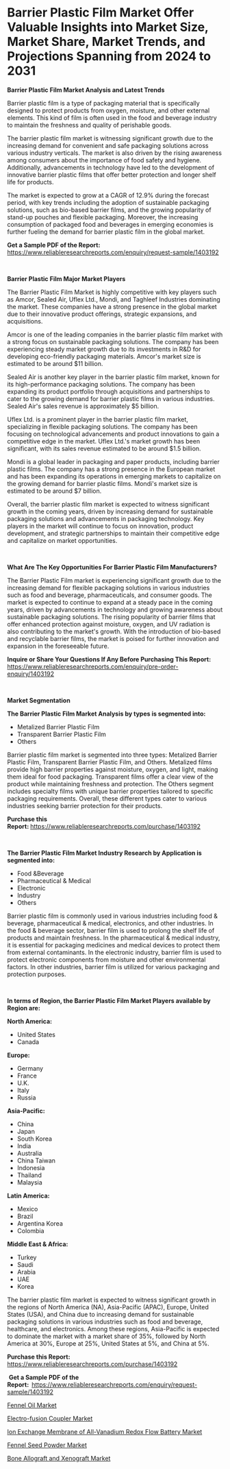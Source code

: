 <p><h1>Barrier Plastic Film Market Offer Valuable Insights into Market Size, Market Share, Market Trends, and Projections Spanning from 2024 to 2031</h1></p><p><strong>Barrier Plastic Film Market Analysis and Latest Trends</strong></p>
<p><p>Barrier plastic film is a type of packaging material that is specifically designed to protect products from oxygen, moisture, and other external elements. This kind of film is often used in the food and beverage industry to maintain the freshness and quality of perishable goods.</p><p>The barrier plastic film market is witnessing significant growth due to the increasing demand for convenient and safe packaging solutions across various industry verticals. The market is also driven by the rising awareness among consumers about the importance of food safety and hygiene. Additionally, advancements in technology have led to the development of innovative barrier plastic films that offer better protection and longer shelf life for products.</p><p>The market is expected to grow at a CAGR of 12.9% during the forecast period, with key trends including the adoption of sustainable packaging solutions, such as bio-based barrier films, and the growing popularity of stand-up pouches and flexible packaging. Moreover, the increasing consumption of packaged food and beverages in emerging economies is further fueling the demand for barrier plastic film in the global market.</p></p>
<p><strong>Get a Sample PDF of the Report:&nbsp;</strong> <a href="https://www.reliableresearchreports.com/enquiry/request-sample/1403192">https://www.reliableresearchreports.com/enquiry/request-sample/1403192</a></p>
<p>&nbsp;</p>
<p><strong>Barrier Plastic Film Major Market Players</strong></p>
<p><p>The Barrier Plastic Film Market is highly competitive with key players such as Amcor, Sealed Air, Uflex Ltd., Mondi, and Taghleef Industries dominating the market. These companies have a strong presence in the global market due to their innovative product offerings, strategic expansions, and acquisitions.</p><p>Amcor is one of the leading companies in the barrier plastic film market with a strong focus on sustainable packaging solutions. The company has been experiencing steady market growth due to its investments in R&D for developing eco-friendly packaging materials. Amcor's market size is estimated to be around $11 billion.</p><p>Sealed Air is another key player in the barrier plastic film market, known for its high-performance packaging solutions. The company has been expanding its product portfolio through acquisitions and partnerships to cater to the growing demand for barrier plastic films in various industries. Sealed Air's sales revenue is approximately $5 billion.</p><p>Uflex Ltd. is a prominent player in the barrier plastic film market, specializing in flexible packaging solutions. The company has been focusing on technological advancements and product innovations to gain a competitive edge in the market. Uflex Ltd.'s market growth has been significant, with its sales revenue estimated to be around $1.5 billion.</p><p>Mondi is a global leader in packaging and paper products, including barrier plastic films. The company has a strong presence in the European market and has been expanding its operations in emerging markets to capitalize on the growing demand for barrier plastic films. Mondi's market size is estimated to be around $7 billion.</p><p>Overall, the barrier plastic film market is expected to witness significant growth in the coming years, driven by increasing demand for sustainable packaging solutions and advancements in packaging technology. Key players in the market will continue to focus on innovation, product development, and strategic partnerships to maintain their competitive edge and capitalize on market opportunities.</p></p>
<p>&nbsp;</p>
<p><strong>What Are The Key Opportunities For Barrier Plastic Film Manufacturers?</strong></p>
<p><p>The Barrier Plastic Film market is experiencing significant growth due to the increasing demand for flexible packaging solutions in various industries such as food and beverage, pharmaceuticals, and consumer goods. The market is expected to continue to expand at a steady pace in the coming years, driven by advancements in technology and growing awareness about sustainable packaging solutions. The rising popularity of barrier films that offer enhanced protection against moisture, oxygen, and UV radiation is also contributing to the market's growth. With the introduction of bio-based and recyclable barrier films, the market is poised for further innovation and expansion in the foreseeable future.</p></p>
<p><strong>Inquire or Share Your Questions If Any Before Purchasing This Report:</strong> <a href="https://www.reliableresearchreports.com/enquiry/pre-order-enquiry/1403192">https://www.reliableresearchreports.com/enquiry/pre-order-enquiry/1403192</a></p>
<p>&nbsp;</p>
<p><strong>Market Segmentation</strong></p>
<p><strong>The Barrier Plastic Film Market Analysis by types is segmented into:</strong></p>
<p><ul><li>Metalized Barrier Plastic Film</li><li>Transparent Barrier Plastic Film</li><li>Others</li></ul></p>
<p><p>Barrier plastic film market is segmented into three types: Metalized Barrier Plastic Film, Transparent Barrier Plastic Film, and Others. Metalized films provide high barrier properties against moisture, oxygen, and light, making them ideal for food packaging. Transparent films offer a clear view of the product while maintaining freshness and protection. The Others segment includes specialty films with unique barrier properties tailored to specific packaging requirements. Overall, these different types cater to various industries seeking barrier protection for their products.</p></p>
<p><strong>Purchase this Report:&nbsp;</strong><a href="https://www.reliableresearchreports.com/purchase/1403192">https://www.reliableresearchreports.com/purchase/1403192</a></p>
<p>&nbsp;</p>
<p><strong>The Barrier Plastic Film Market Industry Research by Application is segmented into:</strong></p>
<p><ul><li>Food &Beverage</li><li>Pharmaceutical & Medical</li><li>Electronic</li><li>Industry</li><li>Others</li></ul></p>
<p><p>Barrier plastic film is commonly used in various industries including food & beverage, pharmaceutical & medical, electronics, and other industries. In the food & beverage sector, barrier film is used to prolong the shelf life of products and maintain freshness. In the pharmaceutical & medical industry, it is essential for packaging medicines and medical devices to protect them from external contaminants. In the electronic industry, barrier film is used to protect electronic components from moisture and other environmental factors. In other industries, barrier film is utilized for various packaging and protection purposes.</p></p>
<p>&nbsp;</p>
<p><strong>In terms of Region, the Barrier Plastic Film Market Players available by Region are:</strong></p>
<p>
    <p> <strong> North America: </strong>
        <ul>
            <li>United States</li>
            <li>Canada</li>
        </ul>
        </p> 
    <p> <strong> Europe: </strong>
        <ul>
            <li>Germany</li>
            <li>France</li>
            <li>U.K.</li>
            <li>Italy</li>
            <li>Russia</li>
        </ul>
        </p> 
    <p> <strong> Asia-Pacific: </strong>
        <ul>
            <li>China</li>
            <li>Japan</li>
            <li>South Korea</li>
            <li>India</li>
            <li>Australia</li>
            <li>China Taiwan</li>
            <li>Indonesia</li>
            <li>Thailand</li>
            <li>Malaysia</li>
        </ul>
        </p> 
    <p> <strong> Latin America: </strong>
        <ul>
            <li>Mexico</li>
            <li>Brazil</li>
            <li>Argentina Korea</li>
            <li>Colombia</li>
        </ul>
        </p> 
    <p> <strong> Middle East & Africa: </strong>
        <ul>
            <li>Turkey</li>
            <li>Saudi</li>
            <li>Arabia</li>
            <li>UAE</li>
            <li>Korea</li>
        </ul>
    </p>
    </p>
<p><p>The barrier plastic film market is expected to witness significant growth in the regions of North America (NA), Asia-Pacific (APAC), Europe, United States (USA), and China due to increasing demand for sustainable packaging solutions in various industries such as food and beverage, healthcare, and electronics. Among these regions, Asia-Pacific is expected to dominate the market with a market share of 35%, followed by North America at 30%, Europe at 25%, United States at 5%, and China at 5%.</p></p>
<p><strong>Purchase this Report: </strong><a href="https://www.reliableresearchreports.com/purchase/1403192">https://www.reliableresearchreports.com/purchase/1403192</a></p>
<p>&nbsp;<strong>Get a Sample PDF of the Report:&nbsp;&nbsp;</strong><a href="https://www.reliableresearchreports.com/enquiry/request-sample/1403192">https://www.reliableresearchreports.com/enquiry/request-sample/1403192</a></p>
<p><strong></strong></p>
<p><p><a href="https://view.publitas.com/reportprime-1/fennel-oil-market-analysis-and-market-size-global-industry-overview-market-segmentation-and-forecast-2024-to-2031/">Fennel Oil Market</a></p><p><a href="https://poised-avenue-46d.notion.site/Electro-fusion-Coupler-Market-Size-and-Examines-its-Market-Scope-with-a-Primary-Focus-on-Growth-Op-28c13e4250a140b7831b02a1f8360cdb">Electro-fusion Coupler Market</a></p><p><a href="https://unruly-ladybug-44b.notion.site/Ion-Exchange-Membrane-of-All-Vanadium-Redox-Flow-Battery-Market-Research-Report-Forecasted-for-Perio-9af3feb24f93409f9cd844980a4356d0">Ion Exchange Membrane of All-Vanadium Redox Flow Battery Market</a></p><p><a href="https://view.publitas.com/reportprime-1/fennel-seed-powder-market-a-comprehensive-report-of-its-market-share-growth-trends-2024-2031/">Fennel Seed Powder Market</a></p><p><a href="https://gamy-alyssum-396.notion.site/Bone-Allograft-and-Xenograft-Market-Challenges-Opportunities-and-Growth-Drivers-and-Major-Market--808e061edfe147718d4bcc6edccbc8cb">Bone Allograft and Xenograft Market</a></p></p>